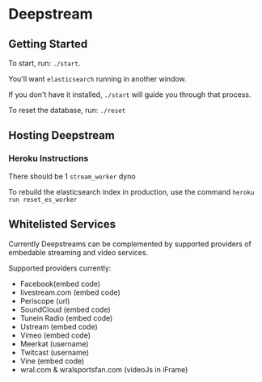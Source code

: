 # Deepstream

## Getting Started
To start, run: `./start`. 

You'll want `elasticsearch` running in another window. 

If you don't have it installed, `./start` will guide you through that process.

To reset the database, run: `./reset`


## Hosting Deepstream

### Heroku Instructions

There should be 1 `stream_worker` dyno

To rebuild the elasticsearch index in production, use the command
`heroku run reset_es_worker`

## Whitelisted Services

Currently Deepstreams can be complemented by supported providers of embedable streaming and video services.

Supported providers currently:

- Facebook(embed code)
- livestream.com (embed code)
- Periscope (url)
- SoundCloud (embed code)
- Tunein Radio (embed code)
- Ustream (embed code)
- Vimeo (embed code)
- Meerkat (username)
- Twitcast (username)
- Vine (embed code)
- wral.com & wralsportsfan.com (videoJs in iFrame)